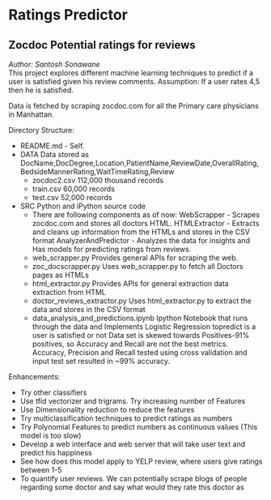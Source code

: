 <h1>Ratings Predictor</h1>

<h2>Zocdoc Potential ratings for reviews</h2>
<i> Author: Santosh Sonawane </i><br>
This project explores different machine learning techniques to predict if a user is satisfied given his review comments. 
Assumption: If a user rates 4,5 then he is satisfied.

Data is fetched by scraping zocdoc.com for all the Primary care physicians in Manhattan.

Directory Structure:
* README.md - Self.
* DATA 
       Data stored as DocName,DocDegree,Location,PatientName,ReviewDate,OverallRating,BedsideMannerRating,WaitTimeRating,Review
    * zocdoc2.csv 112,000 thousand records 
    * train.csv 60,000 records
    * test.csv 52,000 records
* SRC
       Python and iPython source code
    * There are following components as of now:
    	WebScrapper - Scrapes zocdoc.com and stores all doctors HTML.
	HTMLExtractor - Extracts and cleans up information from the HTMLs and stores in the CSV format
	AnalyzerAndPredictor - Analyzes the data for insights and Has models for predicting ratings from reviews.
    * web_scrapper.py Provides general APIs for scraping the web.
    * zoc_docscrapper.py Uses web_scrapper.py to fetch all Doctors pages as HTMLs
    * html_extractor.py Provides APIs for general extraction data extraction from HTML
    * doctor_reviews_extractor.py Uses html_extractor.py to extract the data and stores in the CSV format
    * data_analysis_and_predictions.ipynb Ipython Notebook that runs through the data and Implements Logistic Regression topredict is a user is satisfied or not
       Data set is skewed towards Positives-91% positives, so Accuracy and Recall are not the best metrics. 
       Accuracy, Precision and Recall tested using cross validation and input test set resulted in ~99% accuracy.

Enhancements:
* Try other classifiers
* Use tfid vectorizer and trigrams. Try increasing number of Features
* Use Dimensionality reduction to reduce the features
* Try multiclassification techniques to predict ratings as numbers
* Try Polynomial Features to predict numbers as continuous values (This model is too slow)
* Develop a web interface and web server that will take user text and predict his happiness
* See how does this model apply to YELP review, where users give ratings between 1-5
* To quantify user reviews. We can potentially scrape blogs of people regarding some doctor and say what would they rate this doctor as
